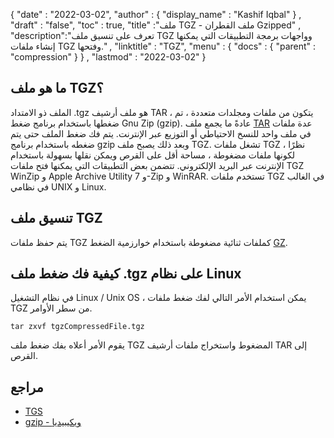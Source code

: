 {
  "date" : "2022-03-02",
  "author" : {
    "display_name" : "Kashif Iqbal"
} ,
  "draft" : "false",
  "toc" : true,
  "title" :"ملف TGZ - ملف القطران Gzipped" ,
  "description":"تعرف على تنسيق ملف TGZ وواجهات برمجة التطبيقات التي يمكنها إنشاء ملفات TGZ وفتحها." ,
  "linktitle" : "TGZ",
  "menu" : {
    "docs" : {
      "parent" : "compression"
}
} ,
  "lastmod" : "2022-03-02"
}

## ما هو ملف TGZ؟

الملف ذو الامتداد .tgz هو ملف أرشيف TAR ، يتكون من ملفات ومجلدات متعددة ، تم ضغطها باستخدام برنامج ضغط Gnu Zip (gzip). عادةً ما يجمع ملف [TAR](/ar/compression/tar/) عدة ملفات في ملف واحد للنسخ الاحتياطي أو التوزيع عبر الإنترنت. يتم فك ضغط الملف حتى يتم ضغطه باستخدام برنامج gzip وبعد ذلك يصبح ملف TGZ. تشغل ملفات TGZ ، نظرًا لكونها ملفات مضغوطة ، مساحة أقل على القرص ويمكن نقلها بسهولة باستخدام الإنترنت عبر البريد الإلكتروني. تتضمن بعض التطبيقات التي يمكنها فتح ملفات TGZ WinZip و Apple Archive Utility و 7-Zip و WinRAR. تستخدم ملفات TGZ في الغالب في نظامي UNIX و Linux.

## تنسيق ملف TGZ

يتم حفظ ملفات TGZ كملفات ثنائية مضغوطة باستخدام خوارزمية الضغط [GZ](/ar/compression/gz/).

## كيفية فك ضغط ملف .tgz على نظام Linux

في نظام التشغيل Linux / Unix OS ، يمكن استخدام الأمر التالي لفك ضغط ملفات TGZ من سطر الأوامر.

```
tar zxvf tgzCompressedFile.tgz
```

يقوم الأمر أعلاه بفك ضغط ملف TGZ المضغوط واستخراج ملفات أرشيف TAR إلى القرص.
## مراجع ##

* [TGS](https://core.telegram.org/animated_stickers)
* [gzip - ويكيبيديا](https://en.wikipedia.org/wiki/Gzip)

